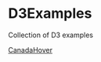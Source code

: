 D3Examples
==========

Collection of D3 examples

[CanadaHover](http://bl.ocks.org/howorkol/a1444b68951bff4cb55a)
